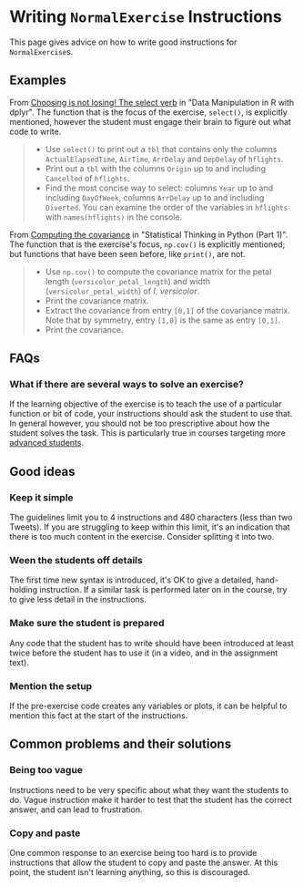 # Writing `NormalExercise` Instructions

This page gives advice on how to write good instructions for `NormalExercise`s.

## Examples

From [Choosing is not losing! The select verb](https://campus.datacamp.com/courses/dplyr-data-manipulation-r-tutorial/chapter-two-select-and-mutate?ex=3) in "Data Manipulation in R with dplyr". The function that is the focus of the exercise, `select()`, is explicitly mentioned, however the student must engage their brain to figure out what code to write.

> - Use `select()` to print out a `tbl` that contains only the columns `ActualElapsedTime`, `AirTime`, `ArrDelay` and `DepDelay` of `hflights`.
> - Print out a `tbl` with the columns `Origin` up to and including `Cancelled` of `hflights`.
> - Find the most concise way to select: columns `Year` up to and including `DayOfWeek`, columns `ArrDelay` up to and including `Diverted`. You can examine the order of the variables in `hflights` with `names(hflights)` in the console.

From [Computing the covariance](https://campus.datacamp.com/courses/statistical-thinking-in-python-part-1/quantitative-exploratory-data-analysis?ex=14) in "Statistical Thinking in Python (Part 1)". The function that is the exercise's focus, `np.cov()` is explicitly mentioned; but functions that have been seen before, like `print()`, are not.

> - Use `np.cov()` to compute the covariance matrix for the petal length (`versicolor_petal_length`) and width (`versicolor_petal_width`) of *I. versicolor*.
> - Print the covariance matrix.
> - Extract the covariance from entry `[0,1]` of the covariance matrix. Note that by symmetry, entry `[1,0]` is the same as entry `[0,1]`.
> - Print the covariance.


## FAQs

### What if there are several ways to solve an exercise?

If the learning objective of the exercise is to teach the use of a particular function or bit of code, your instructions should ask the student to use that. In general however, you should not be too prescriptive about how the student solves the task. This is particularly true in courses targeting more [advanced students](courses/design/personas.html#advanced-alex).

## Good ideas

### Keep it simple

The guidelines limit you to 4 instructions and 480 characters (less than two Tweets). If you are struggling to keep within this limit, it's an indication that there is too much content in the exercise. Consider splitting it into two.

### Ween the students off details

The first time new syntax is introduced, it's OK to give a detailed, hand-holding instruction. If a similar task is performed later on in the course, try to give less detail in the instructions.

### Make sure the student is prepared

Any code that the student has to write should have been introduced at least twice before the student has to use it (in a video, and in the assignment text).

### Mention the setup

If the pre-exercise code creates any variables or plots, it can be helpful to mention this fact at the start of the instructions.

## Common problems and their solutions

### Being too vague

Instructions need to be very specific about what they want the students to do. Vague instruction make it harder to test that the student has the correct answer, and can lead to frustration.

### Copy and paste

One common response to an exercise being too hard is to provide instructions that allow the student to copy and paste the answer. At this point, the student isn't learning anything, so this is discouraged.

